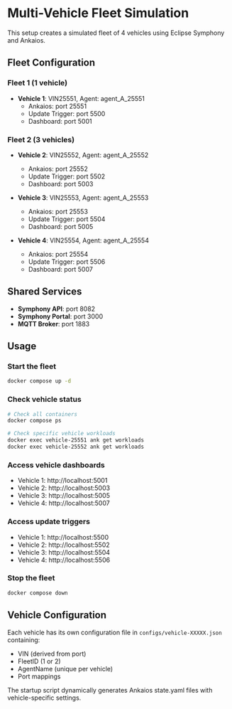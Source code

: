 # Multi-Vehicle Fleet Simulation

This setup creates a simulated fleet of 4 vehicles using Eclipse Symphony and Ankaios.

## Fleet Configuration

### Fleet 1 (1 vehicle)
- **Vehicle 1**: VIN25551, Agent: agent_A_25551
  - Ankaios: port 25551
  - Update Trigger: port 5500
  - Dashboard: port 5001

### Fleet 2 (3 vehicles)
- **Vehicle 2**: VIN25552, Agent: agent_A_25552
  - Ankaios: port 25552
  - Update Trigger: port 5502
  - Dashboard: port 5003

- **Vehicle 3**: VIN25553, Agent: agent_A_25553
  - Ankaios: port 25553
  - Update Trigger: port 5504
  - Dashboard: port 5005

- **Vehicle 4**: VIN25554, Agent: agent_A_25554
  - Ankaios: port 25554
  - Update Trigger: port 5506
  - Dashboard: port 5007

## Shared Services
- **Symphony API**: port 8082
- **Symphony Portal**: port 3000
- **MQTT Broker**: port 1883

## Usage

### Start the fleet
```bash
docker compose up -d
```

### Check vehicle status
```bash
# Check all containers
docker compose ps

# Check specific vehicle workloads
docker exec vehicle-25551 ank get workloads
docker exec vehicle-25552 ank get workloads
```

### Access vehicle dashboards
- Vehicle 1: http://localhost:5001
- Vehicle 2: http://localhost:5003
- Vehicle 3: http://localhost:5005
- Vehicle 4: http://localhost:5007

### Access update triggers
- Vehicle 1: http://localhost:5500
- Vehicle 2: http://localhost:5502
- Vehicle 3: http://localhost:5504
- Vehicle 4: http://localhost:5506

### Stop the fleet
```bash
docker compose down
```

## Vehicle Configuration

Each vehicle has its own configuration file in `configs/vehicle-XXXXX.json` containing:
- VIN (derived from port)
- FleetID (1 or 2)
- AgentName (unique per vehicle)
- Port mappings

The startup script dynamically generates Ankaios state.yaml files with vehicle-specific settings.
